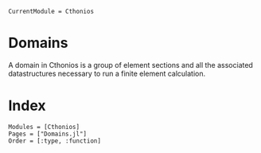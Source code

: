 ```@meta
CurrentModule = Cthonios
```
# Domains
A domain in Cthonios is a group of element sections and all the associated datastructures necessary to run a finite element calculation. 

# Index
```@autodocs
Modules = [Cthonios]
Pages = ["Domains.jl"]
Order = [:type, :function]
```